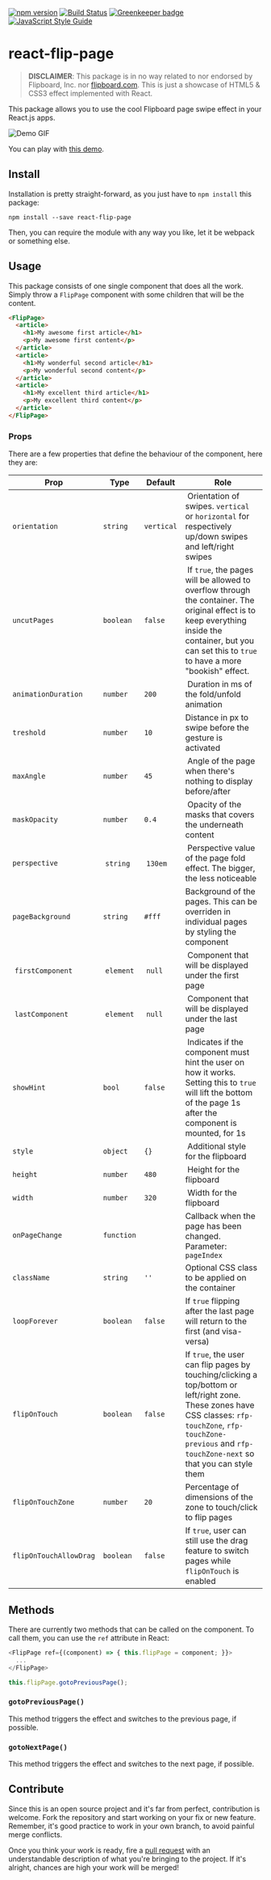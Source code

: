 [![npm version](https://badge.fury.io/js/react-flip-page.svg)](https://badge.fury.io/js/react-flip-page)
[![Build Status](https://travis-ci.org/darenju/react-flip-page.svg?branch=master)](https://travis-ci.org/darenju/react-flip-page)
[![Greenkeeper badge](https://badges.greenkeeper.io/darenju/react-flip-page.svg)](https://greenkeeper.io/)
[![JavaScript Style Guide](https://img.shields.io/badge/code%20style-airbnb-brightgreen.svg)](https://standardjs.com)

# react-flip-page

> **DISCLAIMER**: This package is in no way related to nor endorsed by Flipboard, Inc. nor [flipboard.com](http://www.flipboard.com). This is just a showcase of HTML5 & CSS3 effect implemented with React.

This package allows you to use the cool Flipboard page swipe effect in your React.js apps.

![Demo GIF](https://raw.githubusercontent.com/darenju/react-flip-page/master/demo.gif)

You can play with [this demo](http://darenju.me/react-flip-page/).

## Install

Installation is pretty straight-forward, as you just have to `npm install` this package:

```
npm install --save react-flip-page
```

Then, you can require the module with any way you like, let it be webpack or something else.

## Usage

This package consists of one single component that does all the work. Simply throw a `FlipPage` component with some children that will be the content.

```html
<FlipPage>
  <article>
    <h1>My awesome first article</h1>
    <p>My awesome first content</p>
  </article>
  <article>
    <h1>My wonderful second article</h1>
    <p>My wonderful second content</p>
  </article>
  <article>
    <h1>My excellent third article</h1>
    <p>My excellent third content</p>
  </article>
</FlipPage>
```

### Props

There are a few properties that define the behaviour of the component, here they are:

| Prop | Type | Default | Role |
|------|------|---------|------|
| `orientation` | `string` | `vertical` | Orientation of swipes. `vertical` or `horizontal` for respectively up/down swipes and left/right swipes |
| `uncutPages` | `boolean` | `false` | If `true`, the pages will be allowed to overflow through the container. The original effect is to keep everything inside the container, but you can set this to `true` to have a more "bookish" effect. |
| `animationDuration` | `number` | `200` | Duration in ms of the fold/unfold animation |
| `treshold` | `number` | `10` | Distance in px to swipe before the gesture is activated |
| `maxAngle` | `number` | `45` | Angle of the page when there's nothing to display before/after |
| `maskOpacity` | `number` | `0.4` | Opacity of the masks that covers the underneath content |
| `perspective` | `string` | `130em` | Perspective value of the page fold effect. The bigger, the less noticeable |
| `pageBackground` | `string` | `#fff` | Background of the pages. This can be overriden in individual pages by styling the component |
| `firstComponent` | `element` | `null` | Component that will be displayed under the first page |
| `lastComponent` | `element` | `null` | Component that will be displayed under the last page |
| `showHint` | `bool` | `false` | Indicates if the component must hint the user on how it works. Setting this to `true` will lift the bottom of the page 1s after the component is mounted, for 1s |
| `style` | `object` | `{}` | Additional style for the flipboard |
| `height` | `number` | `480` | Height for the flipboard |
| `width` | `number` | `320` | Width for the flipboard |
| `onPageChange` | `function` |   | Callback when the page has been changed. Parameter: `pageIndex` |
| `className` | `string` | `''` | Optional CSS class to be applied on the container |
| `loopForever` | `boolean` | `false` | If `true` flipping after the last page will return to the first (and visa-versa) |
| `flipOnTouch` | `boolean` | `false` | If `true`, the user can flip pages by touching/clicking a top/bottom or left/right zone. These zones have CSS classes: `rfp-touchZone`, `rfp-touchZone-previous` and `rfp-touchZone-next` so that you can style them |
| `flipOnTouchZone` | `number` | `20` | Percentage of dimensions of the zone to touch/click to flip pages |
| `flipOnTouchAllowDrag` | `boolean` | `false` | If `true`, user can still use the drag feature to switch pages while `flipOnTouch` is enabled |

## Methods

There are currently two methods that can be called on the component. To call them, you can use the
`ref` attribute in React:

```javascript
<FlipPage ref={(component) => { this.flipPage = component; }}>
  ...
</FlipPage>

this.flipPage.gotoPreviousPage();
```

### `gotoPreviousPage()`

This method triggers the effect and switches to the previous page, if possible.

### `gotoNextPage()`

This method triggers the effect and switches to the next page, if possible.

## Contribute

Since this is an open source project and it's far from perfect, contribution is welcome. Fork the repository and start working on your fix or new feature. Remember, it's good practice to work in your own branch, to avoid painful merge conflicts.

Once you think your work is ready, fire a [pull request](https://github.com/darenju/react-flip-page/pulls) with an understandable description of what you're bringing to the project. If it's alright, chances are high your work will be merged!

